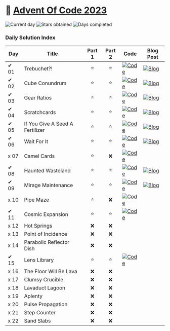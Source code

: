 # 🎄 [Advent Of Code 2023](https://adventofcode.com/2023)

![Current day](https://img.shields.io/badge/Day-22-blue)
![Stars obtained](https://img.shields.io/badge/Stars%20Obtained%20⭐-22-yellow)
![Days completed](https://img.shields.io/badge/Days%20Completed-10-red)

### Daily Solution Index

| Day  | Title                           | Part 1 | Part 2 | Code                                                                                                                             | Blog Post                                                                                                                      |
|------|---------------------------------|:------:|:------:|----------------------------------------------------------------------------------------------------------------------------------|--------------------------------------------------------------------------------------------------------------------------------|
| ✔ 01 | Trebuchet?!                     |   ⭐    |   ⭐    | [![Code](https://img.shields.io/badge/Code-grey?style=for-the-badge&logo=Kotlin)](src/main/kotlin/de/nosswald/aoc/days/Day01.kt) | [![Blog](https://img.shields.io/badge/Blog-grey?style=for-the-badge&logo=Blogger)](https://www.nilsosswald.de/blog/aoc-2023-1) |
| ✔ 02 | Cube Conundrum                  |   ⭐    |   ⭐    | [![Code](https://img.shields.io/badge/Code-grey?style=for-the-badge&logo=Kotlin)](src/main/kotlin/de/nosswald/aoc/days/Day02.kt) | [![Blog](https://img.shields.io/badge/Blog-grey?style=for-the-badge&logo=Blogger)](https://www.nilsosswald.de/blog/aoc-2023-2) |
| ✔ 03 | Gear Ratios                     |   ⭐    |   ⭐    | [![Code](https://img.shields.io/badge/Code-grey?style=for-the-badge&logo=Kotlin)](src/main/kotlin/de/nosswald/aoc/days/Day03.kt) | [![Blog](https://img.shields.io/badge/Blog-grey?style=for-the-badge&logo=Blogger)](https://www.nilsosswald.de/blog/aoc-2023-3) |
| ✔ 04 | Scratchcards                    |   ⭐    |   ⭐    | [![Code](https://img.shields.io/badge/Code-grey?style=for-the-badge&logo=Kotlin)](src/main/kotlin/de/nosswald/aoc/days/Day04.kt) | [![Blog](https://img.shields.io/badge/Blog-grey?style=for-the-badge&logo=Blogger)](https://www.nilsosswald.de/blog/aoc-2023-4) |
| ✔ 05 | If You Give A Seed A Fertilizer |   ⭐    |   ⭐    | [![Code](https://img.shields.io/badge/Code-grey?style=for-the-badge&logo=Kotlin)](src/main/kotlin/de/nosswald/aoc/days/Day05.kt) | [![Blog](https://img.shields.io/badge/Blog-grey?style=for-the-badge&logo=Blogger)](https://www.nilsosswald.de/blog/aoc-2023-5) |
| ✔ 06 | Wait For It                     |   ⭐    |   ⭐    | [![Code](https://img.shields.io/badge/Code-grey?style=for-the-badge&logo=Kotlin)](src/main/kotlin/de/nosswald/aoc/days/Day06.kt) | [![Blog](https://img.shields.io/badge/Blog-grey?style=for-the-badge&logo=Blogger)](https://www.nilsosswald.de/blog/aoc-2023-6) |
| x 07 | Camel Cards                     |   ⭐    |   ❌    | [![Code](https://img.shields.io/badge/Code-grey?style=for-the-badge&logo=Kotlin)](src/main/kotlin/de/nosswald/aoc/days/Day07.kt) |                                                                                                                                |
| ✔ 08 | Haunted Wasteland               |   ⭐    |   ⭐    | [![Code](https://img.shields.io/badge/Code-grey?style=for-the-badge&logo=Kotlin)](src/main/kotlin/de/nosswald/aoc/days/Day08.kt) | [![Blog](https://img.shields.io/badge/Blog-grey?style=for-the-badge&logo=Blogger)](https://www.nilsosswald.de/blog/aoc-2023-8) |
| ✔ 09 | Mirage Maintenance              |   ⭐    |   ⭐    | [![Code](https://img.shields.io/badge/Code-grey?style=for-the-badge&logo=Kotlin)](src/main/kotlin/de/nosswald/aoc/days/Day09.kt) | [![Blog](https://img.shields.io/badge/Blog-grey?style=for-the-badge&logo=Blogger)](https://www.nilsosswald.de/blog/aoc-2023-9) |
| x 10 | Pipe Maze                       |   ⭐    |   ❌    | [![Code](https://img.shields.io/badge/Code-grey?style=for-the-badge&logo=Kotlin)](src/main/kotlin/de/nosswald/aoc/days/Day10.kt) |                                                                                                                                |
| ✔ 11 | Cosmic Expansion                |   ⭐    |   ⭐    | [![Code](https://img.shields.io/badge/Code-grey?style=for-the-badge&logo=Kotlin)](src/main/kotlin/de/nosswald/aoc/days/Day11.kt) |                                                                                                                                |
| x 12 | Hot Springs                     |   ❌    |   ❌    |                                                                                                                                  |                                                                                                                                |
| x 13 | Point of Incidence              |   ❌    |   ❌    |                                                                                                                                  |                                                                                                                                |
| x 14 | Parabolic Reflector Dish        |   ❌    |   ❌    |                                                                                                                                  |                                                                                                                                |
| ✔ 15 | Lens Library                    |   ⭐    |   ⭐    | [![Code](https://img.shields.io/badge/Code-grey?style=for-the-badge&logo=Kotlin)](src/main/kotlin/de/nosswald/aoc/days/Day15.kt) |                                                                                                                                |
| x 16 | The Floor Will Be Lava          |   ❌    |   ❌    |                                                                                                                                  |                                                                                                                                |
| x 17 | Clumsy Crucible                 |   ❌    |   ❌    |                                                                                                                                  |                                                                                                                                |
| x 18 | Lavaduct Lagoon                 |   ❌    |   ❌    |                                                                                                                                  |                                                                                                                                |
| x 19 | Aplenty                         |   ❌    |   ❌    |                                                                                                                                  |                                                                                                                                |
| x 20 | Pulse Propagation               |   ❌    |   ❌    |                                                                                                                                  |                                                                                                                                |
| x 21 | Step Counter                    |   ❌    |   ❌    |                                                                                                                                  |                                                                                                                                |
| x 22 | Sand Slabs                      |   ❌    |   ❌    |                                                                                                                                  |                                                                                                                                |

